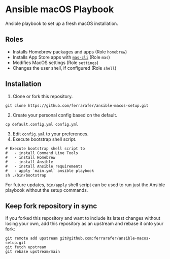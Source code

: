 # Ansible macOS Playbook

Ansible playbook to set up a fresh macOS installation. 

## Roles

- Installs Homebrew packages and apps (Role `homebrew`)
- Installs App Store apps with [`mas-cli`](https://github.com/mas-cli/mas) (Role `mas`)
- Modifies MacOS settings (Role `settings`)
- Changes the user shell, if configured (Role `shell`)

## Installation

1. Clone or fork this repository.

```shell
git clone https://github.com/ferrarafer/ansible-macos-setup.git
```

2. Create your personal config based on the default.

```shell
cp default.config.yml config.yml
```

3. Edit `config.yml` to your preferences.
4. Execute bootstrap shell script.

```shell
# Execute bootstrap shell script to
#   - install Command Line Tools
#   - install Homebrew
#   - install Ansible
#   - install Ansible requirements
#   - apply `main.yml` ansible playbook
sh ./bin/bootstrap
```

For future updates, `bin/apply` shell script can be used to run just the Ansible playbook without the setup commands.

## Keep fork repository in sync

If you forked this repository and want to include its latest changes without losing your own, add this repository as an upstream and rebase it onto your fork:

```shell
git remote add upstream git@github.com:ferrarafer/ansible-macos-setup.git
git fetch upstream
git rebase upstream/main
```
